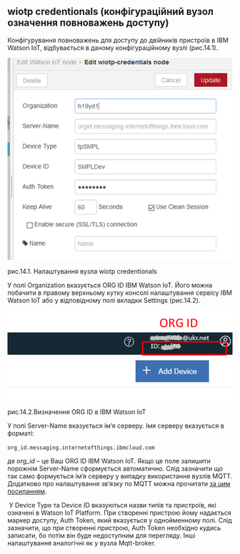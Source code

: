 ## wiotp credentionals (конфігураційний вузол означення повноважень доступу)

Конфігурування повноважень для доступу до двійників пристроїв в IBM Watson IoT, відбувається в даному конфігураційному вузлі (рис.14.1).

![img](media/14_1.png)

рис.14.1. Налаштування вузла wiotp credentionals

У полі Organization вказується ORG ID IBM Watson IoT. Його можна побачити в правому верхньому кутку консолі налаштування сервісу IBM Watson IoT або у відповідному полі вкладки Settings (рис.14.2).

![img](media/14_2.png)

рис.14.2.Визначення ORG ID в IBM Watson IoT

У полі Server-Name вказується ім’я серверу. Імя серверу вказується в форматі: 

`org_id.messaging.internetofthings.ibmcloud.com`

де *org_id* – це Ваш ORG ID IBM Watson IoT. Якщо це поле залишити порожнім Server-Name сформується автоматично. Слід зазначити що так само формується ім’я серверу у випадку використання вузлів MQTT. Додатково про налаштування зв’язку по MQTT можна прочитати [за цим посиланням](https://console.bluemix.net/docs/services/IoT/iotplatform_task.html#iotplatform_task). 

​      У Device Type та Device ID вказуються назви типів та пристроїв, які означені в Watson IoT Platform. При створенні пристрою йому надається маркер доступу, Auth Token, який вказується у однойменному полі. Слід зазначити, що при створенні пристрою, Auth Token необхідно кудись записати, бо потім він буде недоступним для перегляду. Інші налаштування аналогічні як у вузла Mqtt-broker.   